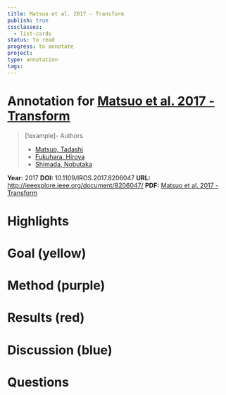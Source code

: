 ```yaml
---
title: Matsuo et al. 2017 - Transform
publish: true
cssclasses:
  - list-cards
status: to read
progress: to annotate
project:
type: annotation
tags:
---
```

# Annotation for [Matsuo et al. 2017 - Transform](Papers/References/Matsuo%20et%20al.%202017%20-%20Transform)

> [!example]- Authors
> - [Matsuo, Tadashi](Papers/People/Matsuo%20Tadashi)
> - [Fukuhara, Hiroya](Papers/People/Fukuhara%20Hiroya)
> - [Shimada, Nobutaka](Papers/People/Shimada%20Nobutaka)

**Year:** 2017
**DOI:** 10.1109/IROS.2017.8206047
**URL:** http://ieeexplore.ieee.org/document/8206047/
**PDF:** [Matsuo et al. 2017 - Transform](Papers/PDFs/Matsuo%20et%20al.%202017%20-%20Transform%20invariant%20auto-encoder.pdf)

# Highlights


# Goal (yellow)


# Method (purple)


# Results (red)


# Discussion (blue)


# Questions

